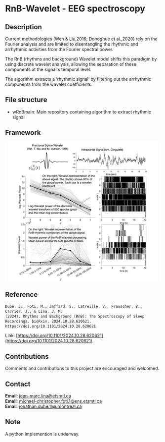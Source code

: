 
# RnB-Wavelet - EEG spectroscopy

## Description

Current methodologies (Wen & Liu,2016; Donoghue et al.,2020) rely on the Fourier analysis and are limited to disentangling the rhythmic and arrhythmic activities from the Fourier spectral power.

The RnB (rhythms and background) Wavelet model shifts this paradigm by using discrete wavelet analysis, allowing the separation of these components at the signal's temporal level. 

The algorithm extracts a ‘rhythmic signal’ by filtering out the arrhythmic components from the wavelet coefficients.
 
## File structure

- wRnBmain: Main repository containing algorithm to extract rhythmic signal 

## Framework

![Alt text](Figures/FigGitHub.png)

## Reference

```plaintext
Dubé, J., Foti, M., Jaffard, S., Latreille, V., Frauscher, B., Carrier, J., & Lina, J. M.
(2024). Rhythms and Background (RnB): The Spectroscopy of Sleep Recordings. bioRxiv, 2024.10.28.620621.
https://doi.org/10.1101/2024.10.28.620621
```    
Link: [https://doi.org/10.1101/2024.10.28.620621](https://doi.org/10.1101/2024.10.28.620621)

## Contributions

Comments and contributions to this project are encouraged and welcomed.

## Contact

**Email**: jean-marc.lina@etsmtl.ca\
**Email**: michael-christopher.foti.1@ens.etsmtl.ca\
**Email**: jonathan.dube.1@umontreal.ca

## Note

A python implemention is underway.
